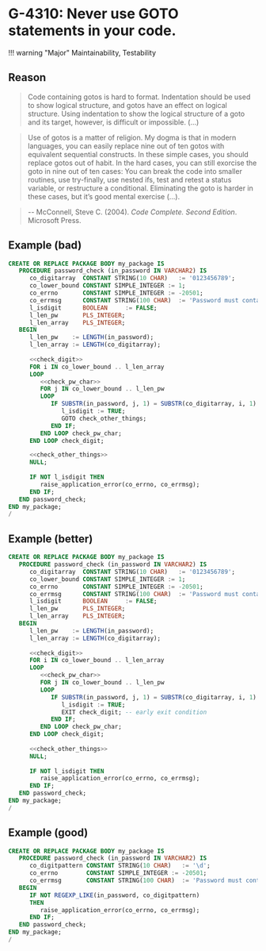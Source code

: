 # G-4310: Never use GOTO statements in your code.

!!! warning "Major"
    Maintainability, Testability

## Reason

>Code containing gotos is hard to format. Indentation should be used to show logical structure, and gotos have an effect on logical structure. Using indentation to show the logical structure of a goto and its target, however, is difficult or impossible. (...)

> Use of gotos is a matter of religion. My dogma is that in modern languages, you can easily replace nine out of ten gotos with equivalent sequential constructs. In these simple cases, you should replace gotos out of habit. In the hard cases, you can still exorcise the goto in nine out of ten cases: You can break the code into smaller routines, use try-finally, use nested ifs, test and retest a status variable, or restructure a conditional. Eliminating the goto is harder in these cases, but it’s good mental exercise (...).

>-- McConnell, Steve C. (2004). _Code Complete. Second Edition_. Microsoft Press.

## Example (bad)

``` sql
CREATE OR REPLACE PACKAGE BODY my_package IS
   PROCEDURE password_check (in_password IN VARCHAR2) IS 
      co_digitarray  CONSTANT STRING(10 CHAR)   := '0123456789';
      co_lower_bound CONSTANT SIMPLE_INTEGER := 1;
      co_errno       CONSTANT SIMPLE_INTEGER := -20501;
      co_errmsg      CONSTANT STRING(100 CHAR)  := 'Password must contain a digit.';
      l_isdigit      BOOLEAN     := FALSE;
      l_len_pw       PLS_INTEGER;
      l_len_array    PLS_INTEGER;
   BEGIN
      l_len_pw    := LENGTH(in_password);
      l_len_array := LENGTH(co_digitarray);
      
      <<check_digit>>
      FOR i IN co_lower_bound .. l_len_array
      LOOP
         <<check_pw_char>>
         FOR j IN co_lower_bound .. l_len_pw
         LOOP
            IF SUBSTR(in_password, j, 1) = SUBSTR(co_digitarray, i, 1) THEN
               l_isdigit := TRUE;
               GOTO check_other_things;
            END IF;
         END LOOP check_pw_char;
      END LOOP check_digit;

      <<check_other_things>>
      NULL;
   
      IF NOT l_isdigit THEN
         raise_application_error(co_errno, co_errmsg);
      END IF;
   END password_check;
END my_package;
/
```

## Example (better)

``` sql
CREATE OR REPLACE PACKAGE BODY my_package IS
   PROCEDURE password_check (in_password IN VARCHAR2) IS 
      co_digitarray  CONSTANT STRING(10 CHAR)   := '0123456789';
      co_lower_bound CONSTANT SIMPLE_INTEGER := 1;
      co_errno       CONSTANT SIMPLE_INTEGER := -20501;
      co_errmsg      CONSTANT STRING(100 CHAR)  := 'Password must contain a digit.';
      l_isdigit      BOOLEAN     := FALSE;
      l_len_pw       PLS_INTEGER;
      l_len_array    PLS_INTEGER;
   BEGIN
      l_len_pw    := LENGTH(in_password);
      l_len_array := LENGTH(co_digitarray);
      
      <<check_digit>>
      FOR i IN co_lower_bound .. l_len_array
      LOOP
         <<check_pw_char>>
         FOR j IN co_lower_bound .. l_len_pw
         LOOP
            IF SUBSTR(in_password, j, 1) = SUBSTR(co_digitarray, i, 1) THEN
               l_isdigit := TRUE;
               EXIT check_digit; -- early exit condition
            END IF;
         END LOOP check_pw_char;
      END LOOP check_digit;
   
      <<check_other_things>>
      NULL;
      
      IF NOT l_isdigit THEN
         raise_application_error(co_errno, co_errmsg);
      END IF;
   END password_check;
END my_package;
/
```

## Example (good)

``` sql
CREATE OR REPLACE PACKAGE BODY my_package IS
   PROCEDURE password_check (in_password IN VARCHAR2) IS
      co_digitpattern CONSTANT STRING(10 CHAR)   := '\d';
      co_errno        CONSTANT SIMPLE_INTEGER := -20501;
      co_errmsg       CONSTANT STRING(100 CHAR)  := 'Password must contain a digit.';
   BEGIN
      IF NOT REGEXP_LIKE(in_password, co_digitpattern) 
      THEN
         raise_application_error(co_errno, co_errmsg);
      END IF;
   END password_check;
END my_package;
/
```